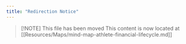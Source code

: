 ```yaml
---
title: "Redirection Notice"
---
```


> [\!NOTE] This file has been moved
> This content is now located at [[Resources/Maps/mind-map-athlete-financial-lifecycle.md]]

